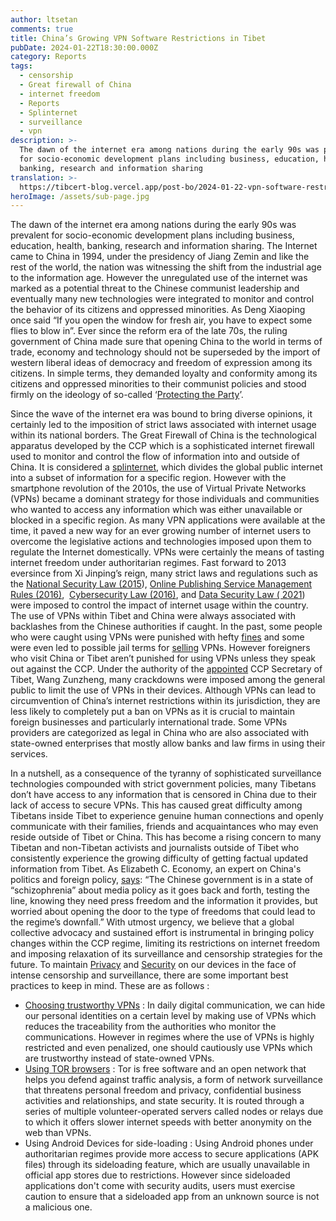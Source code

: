 ```yaml
---
author: ltsetan
comments: true
title: China’s Growing VPN Software Restrictions in Tibet
pubDate: 2024-01-22T18:30:00.000Z
category: Reports
tags:
  - censorship
  - Great firewall of China
  - internet freedom
  - Reports
  - Splinternet
  - surveillance
  - vpn
description: >-
  The dawn of the internet era among nations during the early 90s was prevalent
  for socio-economic development plans including business, education, health,
  banking, research and information sharing
translation: >-
  https://tibcert-blog.vercel.app/post-bo/2024-01-22-vpn-software-restrictions-in-tibet-bo/
heroImage: /assets/sub-page.jpg
---
```


The dawn of the internet era among nations during the early 90s was prevalent for socio-economic development plans including business, education, health, banking, research and information sharing. The Internet came to China in 1994, under the presidency of Jiang Zemin and like the rest of the world, the nation was witnessing the shift from the industrial age to the information age. However the unregulated use of the internet was marked as a potential threat to the Chinese communist leadership and eventually many new technologies were integrated to monitor and control the behavior of its citizens and oppressed minorities. As Deng Xiaoping once said “If you open the window for fresh air, you have to expect some flies to blow in”. Ever since the reform era of the late 70s, the ruling government of China made sure that opening China to the world in terms of trade, economy and technology should not be superseded by the import of western liberal ideas of democracy and freedom of expression among its citizens. In simple terms, they demanded loyalty and conformity among its citizens and oppressed minorities to their communist policies and stood firmly on the ideology of so-called ‘[Protecting the Party](https://www.brookings.edu/articles/protect-the-party-chinas-growing-influence-in-the-developing-world/)’.  

Since the wave of the internet era was bound to bring diverse opinions, it certainly led to the imposition of strict laws associated with internet usage within its national borders. The Great Firewall of China is the technological apparatus developed by the CCP which is a sophisticated internet firewall used to monitor and control the flow of information into and outside of China. It is considered a [splinternet](https://www.verdict.co.uk/what-is-the-splinternet-and-why-does-it-matter/), which divides the global public internet into a subset of information for a specific region. However with the smartphone revolution of the 2010s, the use of Virtual Private Networks (VPNs) became a dominant strategy for those individuals and communities who wanted to access any information which was either unavailable or blocked in a specific region. As many VPN applications were available at the time, it paved a new way for an ever growing number of internet users to overcome the legislative actions and technologies imposed upon them to regulate the Internet domestically. VPNs were certainly the means of tasting internet freedom under authoritarian regimes. Fast forward to 2013 eversince from Xi Jinping’s reign, many strict laws and regulations such as the [National Security Law (2015](https://www.theguardian.com/world/2015/jul/01/china-national-security-law-internet-regulation-cyberspace-xi-jinping)), [Online Publishing Service Management Rules (2016)](https://digichina.stanford.edu/work/online-publishing-service-management-rules/),  [Cybersecurity Law (2016)](https://digichina.stanford.edu/work/translation-cybersecurity-law-of-the-peoples-republic-of-china-effective-june-1-2017/), and [Data Security Law ( 2021](https://www.china-briefing.com/news/a-close-reading-of-chinas-data-security-law-in-effect-sept-1-2021/)) were imposed to control the impact of internet usage within the country. The use of VPNs within Tibet and China were always associated with backlashes from the Chinese authorities if caught. In the past, some people who were caught using VPNs were punished with hefty [fines](https://coinnounce.com/fine-imposed-chinese-worker-vpn-usage/) and some were even led to possible jail terms for [selling](https://www.rfa.org/english/news/china/suspended-10112018145444.html) VPNs. However foreigners who visit China or Tibet aren’t punished for using VPNs unless they speak out against the CCP. Under the authority of the [appointed](https://savetibet.org/new-tibet-autonomous-region-secretary-must-remain-sanctioned/) CCP Secretary of Tibet, Wang Zunzheng, many crackdowns were imposed among the general public to limit the use of VPNs in their devices. Although VPNs can lead to circumvention of China’s internet restrictions within its jurisdiction, they are less likely to completely put a ban on VPNs as it is crucial to maintain foreign businesses and particularly international trade. Some VPNs providers are categorized as legal in China who are also associated with state-owned enterprises that mostly allow banks and law firms in using their services. 

In a nutshell, as a consequence of the tyranny of sophisticated surveillance technologies compounded with strict government policies, many Tibetans don’t have access to any information that is censored in China due to their lack of access to secure VPNs. This has caused great difficulty among Tibetans inside Tibet to experience genuine human connections and openly communicate with their families, friends and acquaintances who may even reside outside of Tibet or China. This has become a rising concern to many Tibetan and non-Tibetan activists and journalists outside of Tibet who consistently experience the growing difficulty of getting factual updated information from Tibet. As Elizabeth C. Economy, an expert on China's politics and foreign policy, [says](https://www.cfr.org/backgrounder/media-censorship-china): “The Chinese government is in a state of “schizophrenia” about media policy as it goes back and forth, testing the line, knowing they need press freedom and the information it provides, but worried about opening the door to the type of freedoms that could lead to the regime’s downfall.” With utmost urgency, we believe that a global collective advocacy and sustained effort is instrumental in bringing policy changes within the CCP regime, limiting its restrictions on internet freedom and imposing relaxation of its surveillance and censorship strategies for the future. To maintain [Privacy](https://learn.tibcert.org/knowledge-base/7-easy-steps-to-take-to-protect-your-data/) and [Security](https://learn.tibcert.org/knowledge-base/why-mobile-security-is-important/) on our devices in the face of intense censorship and surveillance, there are some important best practices to keep in mind. These are as follows :

* [Choosing trustworthy VPNs](https://learn.tibcert.org/knowledge-base/how-to-install-and-set-up-vpn/) : In daily digital communication, we can hide our personal identities on a certain level by making use of VPNs which reduces the traceability from the authorities who monitor the communications. However in regimes where the use of VPNs is highly restricted and even penalized, one should cautiously use VPNs which are trustworthy instead of state-owned VPNs. 
* [Using TOR browsers](https://www.pandasecurity.com/en/mediacenter/tor-vs-vpn/) : Tor is free software and an open network that helps you defend against traffic analysis, a form of network surveillance that threatens personal freedom and privacy, confidential business activities and relationships, and state security. It is routed through a series of multiple volunteer-operated servers called nodes or relays due to which it offers slower internet speeds with better anonymity on the web than VPNs.
* Using Android Devices for side-loading : Using Android phones under authoritarian regimes provide more access to secure applications (APK files) through its sideloading feature, which are usually unavailable in official app stores due to restrictions. However since sideloaded applications don't come with security audits, users must exercise caution to ensure that a sideloaded app from an unknown source is not a malicious one.
